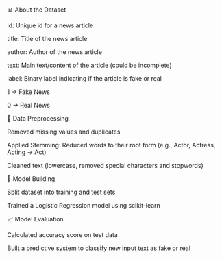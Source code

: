 📊 About the Dataset

id: Unique id for a news article

title: Title of the news article

author: Author of the news article

text: Main text/content of the article (could be incomplete)

label: Binary label indicating if the article is fake or real

1 → Fake News

0 → Real News

🧹 Data Preprocessing

Removed missing values and duplicates

Applied Stemming: Reduced words to their root form (e.g., Actor, Actress, Acting → Act)

Cleaned text (lowercase, removed special characters and stopwords)

📂 Model Building

Split dataset into training and test sets

Trained a Logistic Regression model using scikit-learn

📈 Model Evaluation

Calculated accuracy score on test data

Built a predictive system to classify new input text as fake or real
